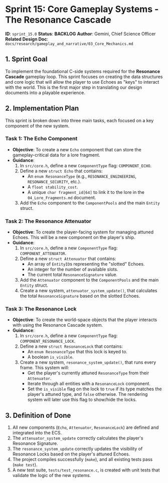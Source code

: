 # Sprint 15: Core Gameplay Systems - The Resonance Cascade

**ID**: `sprint_15.0`
**Status**: **BACKLOG**
**Author**: Gemini, Chief Science Officer
**Related Design Doc**: `docs/research/gameplay_and_narrative/03_Core_Mechanics.md`

## 1. Sprint Goal

To implement the foundational C-side systems required for the **Resonance Cascade** gameplay loop. This sprint focuses on creating the data structures and core logic that will allow the player to use Echoes as "keys" to interact with the world. This is the first major step in translating our design documents into a playable experience.

## 2. Implementation Plan

This sprint is broken down into three main tasks, each focused on a key component of the new system.

### Task 1: The Echo Component

*   **Objective**: To create a new `Echo` component that can store the gameplay-critical data for a lore fragment.
*   **Guidance**:
    1.  In `src/core.h`, define a new `ComponentType` flag: `COMPONENT_ECHO`.
    2.  Define a new `struct Echo` that contains:
        *   An `enum ResonanceType` (e.g., `RESONANCE_ENGINEERING`, `RESONANCE_SECURITY`, etc.).
        *   A `float stability_cost`.
        *   A unique `char fragment_id[64]` to link it to the lore in the `04_Lore_Fragments.md` document.
    3.  Add the `Echo` component to the `ComponentPools` and the main `Entity` struct.

### Task 2: The Resonance Attenuator

*   **Objective**: To create the player-facing system for managing attuned Echoes. This will be a new component on the player's ship.
*   **Guidance**:
    1.  In `src/core.h`, define a new `ComponentType` flag: `COMPONENT_ATTENUATOR`.
    2.  Define a new `struct Attenuator` that contains:
        *   An array of `EntityID`s representing the "slotted" Echoes.
        *   An integer for the number of available slots.
        *   The current total `ResonanceSignature` value.
    3.  Add the `Attenuator` component to the `ComponentPools` and the main `Entity` struct.
    4.  Create a new system, `attenuator_system_update()`, that calculates the total `ResonanceSignature` based on the slotted Echoes.

### Task 3: The Resonance Lock

*   **Objective**: To create the world-space objects that the player interacts with using the Resonance Cascade system.
*   **Guidance**:
    1.  In `src/core.h`, define a new `ComponentType` flag: `COMPONENT_RESONANCE_LOCK`.
    2.  Define a new `struct ResonanceLock` that contains:
        *   An `enum ResonanceType` that this lock is keyed to.
        *   A boolean `is_visible`.
    3.  Create a new system, `resonance_system_update()`, that runs every frame. This system will:
        *   Get the player's currently attuned `ResonanceType` from their `Attenuator`.
        *   Iterate through all entities with a `ResonanceLock` component.
        *   Set the `is_visible` flag on the lock to `true` if its type matches the player's attuned type, and `false` otherwise. The rendering system will later use this flag to show/hide the locks.

## 3. Definition of Done

1.  All new components (`Echo`, `Attenuator`, `ResonanceLock`) are defined and integrated into the ECS.
2.  The `attenuator_system_update` correctly calculates the player's Resonance Signature.
3.  The `resonance_system_update` correctly updates the visibility of Resonance Locks based on the player's attuned Echoes.
4.  The project compiles successfully (`make`), and all existing tests pass (`make test`).
5.  A new test suite, `tests/test_resonance.c`, is created with unit tests that validate the logic of the new systems.
